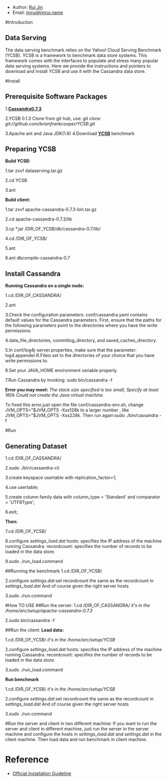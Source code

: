 * Author: [Rui Jin](http://blog.jinrui.name/)
* Email: jinrui@jinrui.name

#Introduction
## Data Serving

The data serving benchmark relies on the Yahoo! Cloud Serving Benchmark (YCSB). YCSB is a framework to benchmark data store systems. This framework comes with the interfaces to populate and stress many popular data serving systems. Here we provide the instructions and pointers to download and install YCSB and use it with the Cassandra data store.

#Install
## Prerequisite Software Packages

1.[**Cassandra0.7.3**](http://archive.apache.org/dist/cassandra/0.7.3/apache-cassandra-0.7.3-bin.tar.gz)

2.YCSB 0.1.3 Clone from git hub, use: *git clone git://github.com/brianfrankcooper/YCSB.git* 

3.Apache ant and Java JDK(1.6) 4.Download [**YCSB**](http://parsa.epfl.ch/cloudsuite/software/dataserving.tar.gz) benchmark


## Preparing YCSB

**Build YCSB:** 

1.tar zxvf dataserving.tar.gz 

2.cd YCSB 

3.ant

**Build client:** 

1.tar zxvf apache-cassandra-0.7.3-bin.tar.gz 

2.cd apache-cassandra-0.7.3/lib 

3.cp *.jar /DIR_OF_YCSB/db/cassandra-0.7/lib/ 

4.cd /DIR_OF_YCSB/ 

5.ant 

6.ant dbcompile-cassandra-0.7


## Install Cassandra
**Running Cassandra on a single node:**

1.cd /DIR_OF_CASSANDRA/

2.ant

3.Check the configuration parameters: conf/cassandra.yaml contains default values for the Cassandra parameters. First, ensure that the paths for the following parameters point to the directories where you have the write permissions. 

4.data_file_directories, commitlog_directory, and saved_caches_directory.

5.In conf/log4j-server.properties, make sure that the parameter: log4.appender.R.Fileis set to the directories of your choice that you have write permissions to.

6.Set your JAVA_HOME environment variable properly.

7.Run Cassandra by invoking: sudo bin/cassandra -f

**Error you may meet:**
*The stack size specified is too small, Specify at least 160k
Could not create the Java virtual machine.*

To fixed this error,just open the file conf/cassandra-env.sh, change JVM_OPTS="$JVM_OPTS -Xss128k to a larger number , like JVM_OPTS="$JVM_OPTS -Xss228k. Then run again:sudo ./bin/cassandra -f

#Run
## Generating Dataset
1.cd /DIR_OF_CASSANDRA/

2.sudo ./bin/cassandra-cli

3.create keyspace usertable with replication_factor=1;

4.use usertable;

5.create column family data with column_type = 'Standard' and comparator = 'UTF8Type';

6.exit;

**Then:**

7.cd /DIR_OF_YCSB/

8.configure *settings_load.dat*
hosts: specifies the IP address of the machine running Cassandra.
recordcount: specifies the number of records to be loaded in the data store.

9.sudo ./run_load.command

##Running the benchmark
1.cd /DIR_OF_YCSB/

2.configure *settings.dat*:set recordcount the same as the recordcount in *settings_load.dat* And of course given the right server hosts

3.sudo ./run.command

#How TO USE
##Run the server:
1.cd /DIR_OF_CASSANDRA/ *it's in the /home/arc/setup/apache-cassandra-0.7.3*

2.sudo bin/cassandra -f

##Run the client:
**Load data:**

1.cd /DIR_OF_YCSB/ *it's in the /home/arc/setup/YCSB*

2.configure *settings_load.dat*
hosts: specifies the IP address of the machine running Cassandra.
recordcount: specifies the number of records to be loaded in the data store.

3.sudo ./run_load.command

**Run benchmark**

1.cd /DIR_OF_YCSB/ *it's in the /home/arc/setup/YCSB*

2.configure *settings.dat*:set recordcount the same as the recordcount in *settings_load.dat* And of course given the right server hosts

3.sudo ./run.command

#Run the server and client in two different machine:
If you want to run the server and client in different machine, just run the server in the server machine and configure the hosts in *settings_load.dat* and *settings.dat* in the client machine. Then load data and run benchmark in client machine.

# Reference

* [Official Installation Guideline](http://parsa.epfl.ch/cloudsuite/docs/data-serving.pdf)
